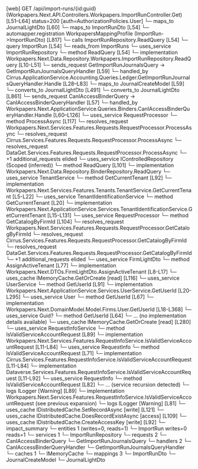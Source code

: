 [web] GET /api/import-runs/{id:guid}  (Workpapers.Next.API.Controllers.Workpapers.ImportRunController.Get)  [L51–L64] status=200 [auth=AuthorizationPolicies.User]
  └─ maps_to JournalLightDto [L60]
  └─ maps_to ImportRunDto [L54]
    └─ automapper.registration WorkpapersMappingProfile (ImportRun->ImportRunDto) [L817]
  └─ calls ImportRunRepository.ReadQuery [L54]
  └─ query ImportRun [L54]
    └─ reads_from ImportRuns
  └─ uses_service ImportRunRepository
    └─ method ReadQuery [L54]
      └─ implementation Workpapers.Next.Data.Repository.Workpapers.ImportRunRepository.ReadQuery [L10-L51]
  └─ sends_request GetImportRunJournalsQuery -> GetImportRunJournalsQueryHandler [L59]
    └─ handled_by Cirrus.ApplicationService.Accounting.Queries.Ledger.GetImportRunJournalsQueryHandler.Handle [L28–L83]
      └─ maps_to JournalCreateModel [L59]
        └─ converts_to JournalLightDto [L491]
        └─ converts_to JournalLightDto [L861]
  └─ sends_request CanIAccessBinderQuery -> CanIAccessBinderQueryHandler [L57]
    └─ handled_by Workpapers.Next.ApplicationService.Queries.Binders.CanIAccessBinderQueryHandler.Handle [L60–L126]
      └─ uses_service RequestProcessor
        └─ method ProcessAsync [L117]
          └─ resolves_request Workpapers.Next.Services.Features.Requests.RequestProcessor.ProcessAsync
          └─ resolves_request Cirrus.Services.Features.Requests.RequestProcessor.ProcessAsync
          └─ resolves_request DataGet.Services.Features.Requests.RequestProcessor.ProcessAsync
          └─ +1 additional_requests elided
      └─ uses_service IControlledRepository<Binder> (Scoped (inferred))
        └─ method ReadQuery [L101]
          └─ implementation Workpapers.Next.Data.Repository.BinderRepository.ReadQuery
      └─ uses_service TenantService
        └─ method GetCurrentTenant [L92]
          └─ implementation Workpapers.Next.Services.Features.Tenants.TenantService.GetCurrentTenant [L5-L22]
            └─ uses_service TenantIdentificationService
              └─ method GetCurrentTenant [L20]
                └─ implementation Workpapers.Next.ApplicationService.Services.TenantIdentificationService.GetCurrentTenant [L15-L131]
                  └─ uses_service RequestProcessor
                    └─ method GetCatalogByFirmId [L104]
                      └─ resolves_request Workpapers.Next.Services.Features.Requests.RequestProcessor.GetCatalogByFirmId
                      └─ resolves_request Cirrus.Services.Features.Requests.RequestProcessor.GetCatalogByFirmId
                      └─ resolves_request DataGet.Services.Features.Requests.RequestProcessor.GetCatalogByFirmId
                      └─ +1 additional_requests elided
                  └─ uses_service FirmLightDto
                    └─ method AssignActiveTenant [L77]
                      └─ implementation Workpapers.Next.DTOs.FirmLightDto.AssignActiveTenant [L8-L17]
                  └─ uses_cache IMemoryCache.GetOrCreate [read] [L116]
      └─ uses_service UserService
        └─ method GetUserId [L91]
          └─ implementation Workpapers.Next.ApplicationService.Services.UserService.GetUserId [L20-L295]
            └─ uses_service User
              └─ method GetUserId [L67]
                └─ implementation Workpapers.Next.DomainModel.Model.Firms.User.GetUserId [L18-L368]
            └─ uses_service Guid?
              └─ method GetUserId [L64]
                └─ ... (no implementation details available)
            └─ uses_cache IMemoryCache.GetOrCreate [read] [L280]
      └─ uses_service RequestInfoService
        └─ method IsValidServiceAccountRequest [L89]
          └─ implementation Workpapers.Next.Services.Features.RequestInfoService.IsValidServiceAccountRequest [L11-L84]
            └─ uses_service RequestInfo
              └─ method IsValidServiceAccountRequest [L71]
                └─ implementation Cirrus.Services.Features.RequestInfoService.IsValidServiceAccountRequest [L11-L84]
                └─ implementation Dataverse.Services.Features.RequestInfoService.IsValidServiceAccountRequest [L11-L92]
                  └─ uses_service RequestInfo
                    └─ method IsValidServiceAccountRequest [L82]
                      └─ ... (service recursion detected)
                  └─ logs ILogger<IRequestInfoService> [Warning] [L89]
                └─ implementation Workpapers.Next.Services.Features.RequestInfoService.IsValidServiceAccountRequest (see previous expansion)
            └─ logs ILogger<IRequestInfoService> [Warning] [L81]
      └─ uses_cache IDistributedCache.SetRecordAsync [write] [L121]
      └─ uses_cache IDistributedCache.DoesRecordExistAsync [access] [L109]
      └─ uses_cache IDistributedCache.CreateAccessKey [write] [L92]
  └─ impact_summary
    └─ entities 1 (writes=0, reads=1)
      └─ ImportRun writes=0 reads=1
    └─ services 1
      └─ ImportRunRepository
    └─ requests 2
      └─ CanIAccessBinderQuery
      └─ GetImportRunJournalsQuery
    └─ handlers 2
      └─ CanIAccessBinderQueryHandler
      └─ GetImportRunJournalsQueryHandler
    └─ caches 1
      └─ IMemoryCache
    └─ mappings 3
      └─ ImportRunDto
      └─ JournalCreateModel
      └─ JournalLightDto

